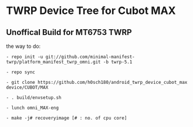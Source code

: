 TWRP Device Tree for Cubot MAX 
===========
Unoffical Build for MT6753 TWRP 
------------------

the way to do:
```
- repo init -u git://github.com/minimal-manifest-twrp/platform_manifest_twrp_omni.git -b twrp-5.1

- repo sync

- git clone https://github.com/h0sch180/android_twrp_device_cubot_max device/CUBOT/MAX

- . build/envsetup.sh

- lunch omni_MAX-eng

- make -j# recoveryimage [# : no. of cpu core]
```

